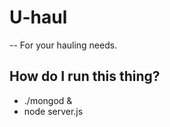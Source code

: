 # U-haul

 -- For your hauling needs.
 
## How do I run this thing?

 * ./mongod &
 * node server.js

